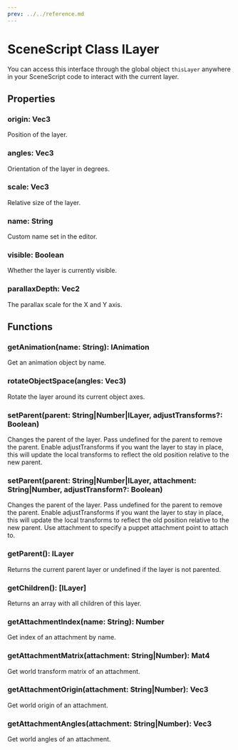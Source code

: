 ```yaml
---
prev: ../../reference.md
---
```


# SceneScript Class ILayer

You can access this interface through the global object `thisLayer` anywhere in your SceneScript code to interact with the current layer.

## Properties

### origin: Vec3

Position of the layer.

### angles: Vec3

Orientation of the layer in degrees.

### scale: Vec3

Relative size of the layer.

### name: String

Custom name set in the editor.

### visible: Boolean

Whether the layer is currently visible.

### parallaxDepth: Vec2

The parallax scale for the X and Y axis.

## Functions

### getAnimation(name: String): IAnimation

Get an animation object by name.

### rotateObjectSpace(angles: Vec3)

Rotate the layer around its current object axes.

### setParent(parent: String|Number|ILayer, adjustTransforms?: Boolean)

Changes the parent of the layer. Pass undefined for the parent to remove the parent. Enable adjustTransforms if you want the layer to stay in place, this will update the local transforms to reflect the old position relative to the new parent.

### setParent(parent: String|Number|ILayer, attachment: String|Number, adjustTransform?: Boolean)

Changes the parent of the layer. Pass undefined for the parent to remove the parent. Enable adjustTransforms if you want the layer to stay in place, this will update the local transforms to reflect the old position relative to the new parent. Use attachment to specify a puppet attachment point to attach to.

### getParent(): ILayer

Returns the current parent layer or undefined if the layer is not parented.

### getChildren(): [ILayer]

Returns an array with all children of this layer.

### getAttachmentIndex(name: String): Number

Get index of an attachment by name.

### getAttachmentMatrix(attachment: String|Number): Mat4

Get world transform matrix of an attachment.

### getAttachmentOrigin(attachment: String|Number): Vec3

Get world origin of an attachment.

### getAttachmentAngles(attachment: String|Number): Vec3

Get world angles of an attachment.